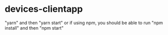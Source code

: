 # devices-clientapp

"yarn" and then "yarn start"
or if using npm, you should be able to run "npm install" and then "npm start"
